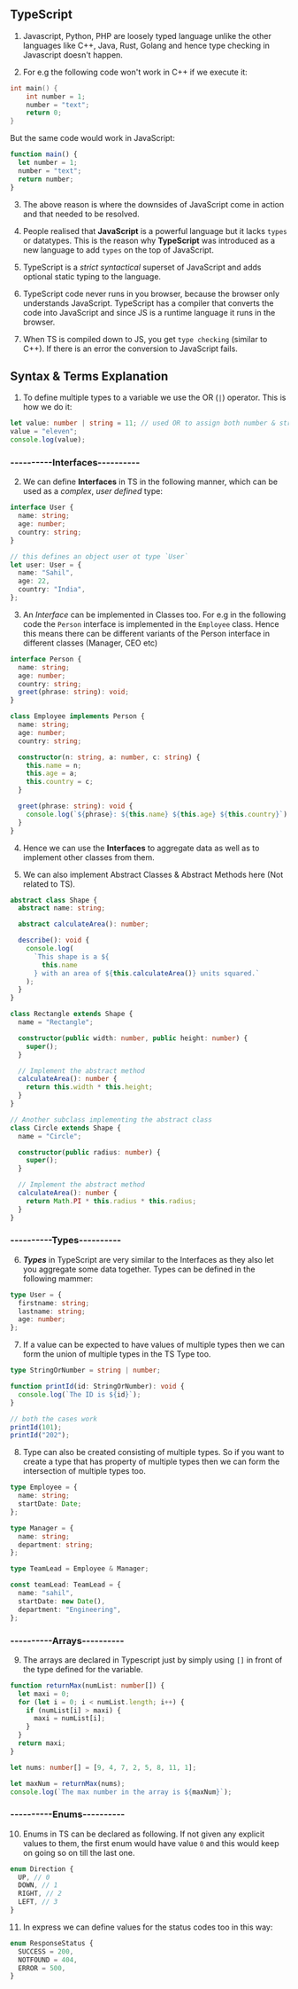 ## TypeScript

1. Javascript, Python, PHP are loosely typed language unlike the other languages like C++, Java, Rust, Golang and hence type checking in Javascript doesn't happen.

2. For e.g the following code won't work in C++ if we execute it:

```c++
int main() {
    int number = 1;
    number = "text";
    return 0;
}
```

But the same code would work in JavaScript:

```javascript
function main() {
  let number = 1;
  number = "text";
  return number;
}
```

3. The above reason is where the downsides of JavaScript come in action and that needed to be resolved.

4. People realised that **JavaScript** is a powerful language but it lacks `types` or datatypes. This is the reason why **TypeScript** was introduced as a new language to add `types` on the top of JavaScript.

5. TypeScript is a _strict syntactical_ superset of JavaScript and adds optional static typing to the language.

6. TypeScript code never runs in you browser, because the browser only understands JavaScript. TypeScript has a compiler that converts the code into JavaScript and since JS is a runtime language it runs in the browser.

7. When TS is compiled down to JS, you get `type checking` (similar to C++). If there is an error the conversion to JavaScript fails.

## Syntax & Terms Explanation

1. To define multiple types to a variable we use the OR (`|`) operator. This is how we do it:

```typescript
let value: number | string = 11; // used OR to assign both number & string to the value variable
value = "eleven";
console.log(value);
```

### ----------Interfaces----------

2. We can define **Interfaces** in TS in the following manner, which can be used as a _complex_, _user defined_ type:

```typescript
interface User {
  name: string;
  age: number;
  country: string;
}

// this defines an object user ot type `User`
let user: User = {
  name: "Sahil",
  age: 22,
  country: "India",
};
```

3. An _Interface_ can be implemented in Classes too. For e.g in the following code the `Person` interface is implemented in the `Employee` class. Hence this means there can be different variants of the Person interface in different classes (Manager, CEO etc)

```typescript
interface Person {
  name: string;
  age: number;
  country: string;
  greet(phrase: string): void;
}

class Employee implements Person {
  name: string;
  age: number;
  country: string;

  constructor(n: string, a: number, c: string) {
    this.name = n;
    this.age = a;
    this.country = c;
  }

  greet(phrase: string): void {
    console.log(`${phrase}: ${this.name} ${this.age} ${this.country}`);
  }
}
```

4. Hence we can use the **Interfaces** to aggregate data as well as to implement other classes from them.

5. We can also implement Abstract Classes & Abstract Methods here (Not related to TS).

```typescript
abstract class Shape {
  abstract name: string;

  abstract calculateArea(): number;

  describe(): void {
    console.log(
      `This shape is a ${
        this.name
      } with an area of ${this.calculateArea()} units squared.`
    );
  }
}

class Rectangle extends Shape {
  name = "Rectangle";

  constructor(public width: number, public height: number) {
    super();
  }

  // Implement the abstract method
  calculateArea(): number {
    return this.width * this.height;
  }
}

// Another subclass implementing the abstract class
class Circle extends Shape {
  name = "Circle";

  constructor(public radius: number) {
    super();
  }

  // Implement the abstract method
  calculateArea(): number {
    return Math.PI * this.radius * this.radius;
  }
}
```

### ----------Types----------

6. **_Types_** in TypeScript are very similar to the Interfaces as they also let you aggregate some data together. Types can be defined in the following mammer:

```typescript
type User = {
  firstname: string;
  lastname: string;
  age: number;
};
```

7. If a value can be expected to have values of multiple types then we can form the union of multiple types in the TS Type too.

```typescript
type StringOrNumber = string | number;

function printId(id: StringOrNumber): void {
  console.log(`The ID is ${id}`);
}

// both the cases work
printId(101);
printId("202");
```

8. Type can also be created consisting of multiple types. So if you want to create a type that has property of multiple types then we can form the intersection of multiple types too.

```typescript
type Employee = {
  name: string;
  startDate: Date;
};

type Manager = {
  name: string;
  department: string;
};

type TeamLead = Employee & Manager;

const teamLead: TeamLead = {
  name: "sahil",
  startDate: new Date(),
  department: "Engineering",
};
```

### ----------Arrays----------

9. The arrays are declared in Typescript just by simply using `[]` in front of the type defined for the variable.

```typescript
function returnMax(numList: number[]) {
  let maxi = 0;
  for (let i = 0; i < numList.length; i++) {
    if (numList[i] > maxi) {
      maxi = numList[i];
    }
  }
  return maxi;
}

let nums: number[] = [9, 4, 7, 2, 5, 8, 11, 1];

let maxNum = returnMax(nums);
console.log(`The max number in the array is ${maxNum}`);
```

### ----------Enums----------

10. Enums in TS can be declared as following. If not given any explicit values to them, the first enum would have value `0` and this would keep on going so on till the last one.

```typescript
enum Direction {
  UP, // 0
  DOWN, // 1
  RIGHT, // 2
  LEFT, // 3
}
```

11. In express we can define values for the status codes too in this way:

```typescript
enum ResponseStatus {
  SUCCESS = 200,
  NOTFOUND = 404,
  ERROR = 500,
}
```
